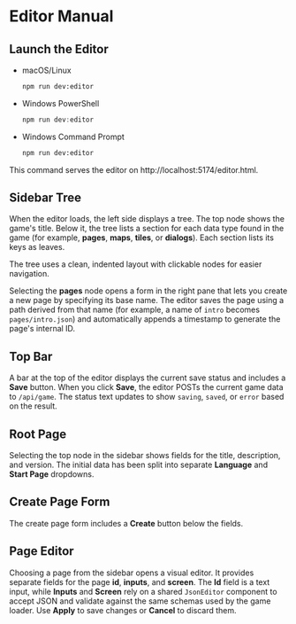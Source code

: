 # Editor Manual

## Launch the Editor

- macOS/Linux
  ```bash
  npm run dev:editor
  ```
- Windows PowerShell
  ```powershell
  npm run dev:editor
  ```
- Windows Command Prompt
  ```cmd
  npm run dev:editor
  ```

This command serves the editor on http://localhost:5174/editor.html.

## Sidebar Tree

When the editor loads, the left side displays a tree. The top node shows the game's title. Below it, the tree lists a section for each data type found in the game (for example, **pages**, **maps**, **tiles**, or **dialogs**). Each section lists its keys as leaves.

The tree uses a clean, indented layout with clickable nodes for easier navigation.

Selecting the **pages** node opens a form in the right pane that lets you create a new page by specifying its base name. The editor saves the page using a path derived from that name (for example, a name of `intro` becomes `pages/intro.json`) and automatically appends a timestamp to generate the page's internal ID.

## Top Bar

A bar at the top of the editor displays the current save status and includes a **Save** button.
When you click **Save**, the editor POSTs the current game data to `/api/game`.
The status text updates to show `saving`, `saved`, or `error` based on the result.

## Root Page

Selecting the top node in the sidebar shows fields for the title, description, and version. The initial data has been split into separate **Language** and **Start Page** dropdowns.

## Create Page Form

The create page form includes a **Create** button below the fields.

## Page Editor

Choosing a page from the sidebar opens a visual editor. It provides separate
fields for the page **id**, **inputs**, and **screen**. The **Id** field is a
text input, while **Inputs** and **Screen** rely on a shared `JsonEditor`
component to accept JSON and validate against the same schemas used by the game
loader. Use **Apply** to save changes or **Cancel** to discard them.
